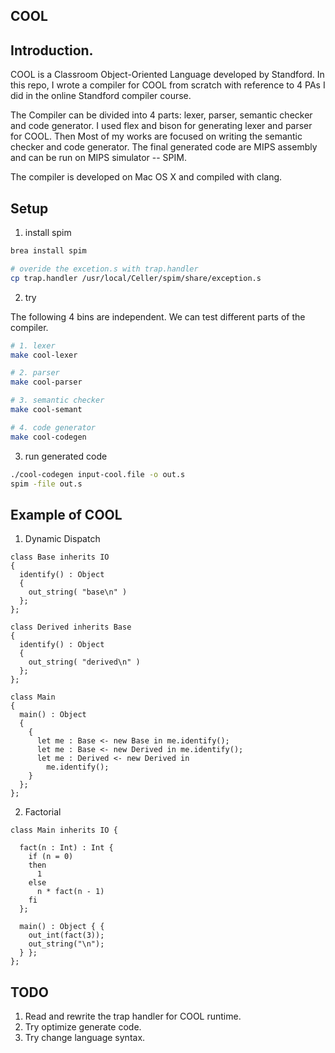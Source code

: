 COOL
----

## Introduction.
COOL is a Classroom Object-Oriented Language developed by Standford.
In this repo, I wrote a compiler for COOL from scratch with reference to 4 PAs I did in the online Standford compiler course.

The Compiler can be divided into 4 parts: lexer, parser, semantic checker and
code generator. I used flex and bison for generating lexer and parser for COOL.
Then Most of my works are focused on writing the semantic checker and code
generator. The final generated code are MIPS assembly and can be run on MIPS
simulator -- SPIM.

The compiler is developed on Mac OS X and compiled with clang.

## Setup 

1. install spim 

```bash
brea install spim

# overide the excetion.s with trap.handler
cp trap.handler /usr/local/Celler/spim/share/exception.s
```

2. try

The following 4 bins are independent. We can test different parts of
the compiler.

```bash
# 1. lexer
make cool-lexer

# 2. parser
make cool-parser

# 3. semantic checker
make cool-semant

# 4. code generator
make cool-codegen
```

3. run generated code

```bash
./cool-codegen input-cool.file -o out.s
spim -file out.s
```

## Example of COOL

1. Dynamic Dispatch

```
class Base inherits IO
{
  identify() : Object
  {
    out_string( "base\n" )
  };
};

class Derived inherits Base
{
  identify() : Object
  {
    out_string( "derived\n" )
  };
};

class Main
{
  main() : Object
  {
    {
      let me : Base <- new Base in me.identify();
      let me : Base <- new Derived in me.identify();
      let me : Derived <- new Derived in
	    me.identify();
    }
  };
};

```

2. Factorial

```
class Main inherits IO {

  fact(n : Int) : Int {
    if (n = 0)
    then
      1
    else
      n * fact(n - 1)
    fi
  };

  main() : Object { {
    out_int(fact(3));
    out_string("\n");
  } };
};
```

## TODO
1. Read and rewrite the trap handler for COOL runtime.
2. Try optimize generate code.
3. Try change language syntax.
